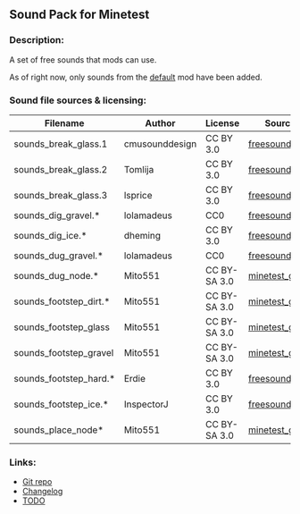 ## Sound Pack for Minetest

### Description:

A set of free sounds that mods can use.

As of right now, only sounds from the [default][] mod have been added.

### Sound file sources & licensing:

| Filename               | Author         | License      | Source                     |
| ---------------------- | -------------- | ------------ | -------------------------- |
| sounds_break_glass.1   | cmusounddesign | CC BY 3.0    | [freesound.org][fs.71947]  |
| sounds_break_glass.2   | Tomlija        | CC BY 3.0    | [freesound.org][fs.97669]  |
| sounds_break_glass.3   | lsprice        | CC BY 3.0    | [freesound.org][fs.88808]  |
| sounds_dig_gravel.*    | lolamadeus     | CC0          | [freesound.org][fs.179341] |
| sounds_dig_ice.*       | dheming        | CC BY 3.0    | [freesound.org][fs.268023] |
| sounds_dug_gravel.*    | lolamadeus     | CC0          | [freesound.org][fs.179341] |
| sounds_dug_node.*      | Mito551        | CC BY-SA 3.0 | [minetest_game][default]   |
| sounds_footstep_dirt.* | Mito551        | CC BY-SA 3.0 | [minetest_game][default]   |
| sounds_footstep_glass  | Mito551        | CC BY-SA 3.0 | [minetest_game][default]   |
| sounds_footstep_gravel | Mito551        | CC BY-SA 3.0 | [minetest_game][default]   |
| sounds_footstep_hard.* | Erdie          | CC BY 3.0    | [freesound.org][fs.41579]  |
| sounds_footstep_ice.*  | InspectorJ     | CC BY 3.0    | [freesound.org][fs.416967] |
| sounds_place_node*     | Mito551        | CC BY-SA 3.0 | [minetest_game][default]   |

### Links:

- [Git repo](https://github.com/AntumMT/mod-sounds)
- [Changelog](changelog.txt)
- [TODO](TODO.txt)


[default]: https://github.com/minetest/minetest_game/tree/master/mods/default
[fs.41579]: https://freesound.org/people/Erdie/sounds/41579
[fs.71947]: https://freesound.org/people/cmusounddesign/sounds/71947
[fs.88808]: https://www.freesound.org/people/lsprice/sounds/88808
[fs.97669]: https://www.freesound.org/people/Tomlija/sounds/97669
[fs.179341]: https://freesound.org/people/lolamadeus/sounds/179341
[fs.268023]: https://freesound.org/people/dheming/sounds/268023
[fs.416967]: https://freesound.org/people/InspectorJ/sounds/416967
